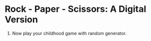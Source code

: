 # Rock - Paper - Scissors: A Digital Version

1. Now play your childhood game with random generator.